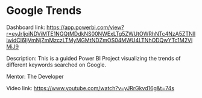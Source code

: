 
# Google Trends

Dashboard link: https://app.powerbi.com/view?r=eyJrIjoiNDViMTE1NGQtMDdkNS00NWExLTg5ZWUtOWRhNTc4NzA5ZTNlIiwidCI6IjVmNjZmMzczLTMyMGMtNDZmOS04MWU4LTNhODQwYTc1M2VlMiJ9

Description: This is a guided Power BI Project visualizing the trends of different keywords searched on Google.

Mentor: The Developer

Video link: https://www.youtube.com/watch?v=yJRrGkvd16g&t=74s
